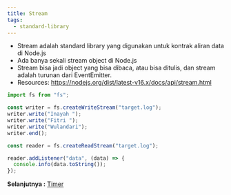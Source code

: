 ```yaml
---
title: Stream
tags:
  - standard-library
---
```


- Stream adalah standard library yang digunakan untuk kontrak aliran data di Node.js
- Ada banya sekali stream object di Node.js
- Stream bisa jadi object yang bisa dibaca, atau bisa ditulis, dan stream adalah turunan dari EventEmitter.
- Resources: https://nodejs.org/dist/latest-v16.x/docs/api/stream.html

```js
import fs from "fs";

const writer = fs.createWriteStream("target.log");
writer.write("Inayah ");
writer.write("Fitri ");
writer.write("Wulandari");
writer.end();

const reader = fs.createReadStream("target.log");

reader.addListener("data", (data) => {
  console.info(data.toString());
});
```

**Selanjutnya :** [Timer](timer.md)
